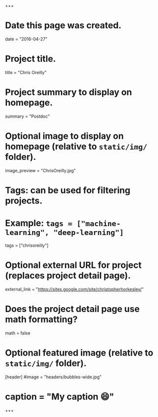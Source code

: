 +++
# Date this page was created.
date = "2016-04-27"

# Project title.
title = "Chris Oreilly"

# Project summary to display on homepage.
summary = "Postdoc"

# Optional image to display on homepage (relative to `static/img/` folder).
image_preview = "ChrisOreilly.jpg"

# Tags: can be used for filtering projects.
# Example: `tags = ["machine-learning", "deep-learning"]`
tags = ["chrisoreilly"]

# Optional external URL for project (replaces project detail page).
external_link = "https://sites.google.com/site/christopherhorkesley/"

# Does the project detail page use math formatting?
math = false

# Optional featured image (relative to `static/img/` folder).
[header]
#image = "headers/bubbles-wide.jpg"
# caption = "My caption :smile:"

+++

